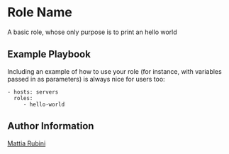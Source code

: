 Role Name
=========

A basic role, whose only purpose is to print an hello world

Example Playbook
----------------

Including an example of how to use your role (for instance, with variables passed in as parameters) is always nice for users too:

    - hosts: servers
      roles:
         - hello-world


Author Information
------------------

[Mattia Rubini](https://mattiarubini.com/about-me/)
